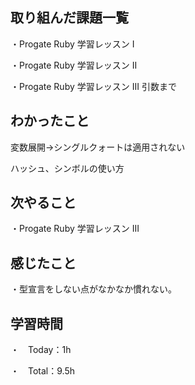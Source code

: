 ## 取り組んだ課題一覧
・Progate Ruby 学習レッスン I

・Progate Ruby 学習レッスン II

・Progate Ruby 学習レッスン III 引数まで

## わかったこと
変数展開→シングルクォートは適用されない

ハッシュ、シンボルの使い方

## 次やること
・Progate Ruby 学習レッスン III

## 感じたこと
・型宣言をしない点がなかなか慣れない。

## 学習時間
・　Today：1h

・　Total：9.5h
